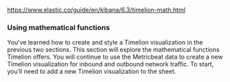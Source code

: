 https://www.elastic.co/guide/en/kibana/6.3/timelion-math.html

### Using mathematical functions

You’ve learned how to create and style a Timelion visualization in the
previous two sections. This section will explore the mathematical functions
Timelion offers. You will continue to use the Metricbeat data to create a
new Timelion visualization for inbound and outbound network traffic.
To start, you’ll need to add a new Timelion visualization to the sheet.
